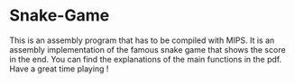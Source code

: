 # Snake-Game
This is an assembly program that has to be compiled with MIPS.
It is an assembly implementation of the famous snake game that shows the score in the end.
You can find the explanations of the main functions in the pdf.
Have a great time playing !
